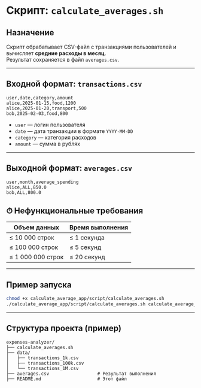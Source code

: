 # Скрипт: `calculate_averages.sh`

## Назначение

Скрипт обрабатывает CSV-файл с транзакциями пользователей и вычисляет **средние расходы в месяц**.  
Результат сохраняется в файл `averages.csv`.

---

## Входной формат: `transactions.csv`

```csv
user,date,category,amount
alice,2025-01-15,food,1200
alice,2025-01-20,transport,500
bob,2025-02-03,food,800
````

* `user` — логин пользователя
* `date` — дата транзакции в формате `YYYY-MM-DD`
* `category` — категория расходов
* `amount` — сумма в рублях

---

## Выходной формат: `averages.csv`

```csv
user,month,average_spending
alice,ALL,850.0
bob,ALL,800.0
```

## ⏱ Нефункциональные требования

| Объем данных      | Время выполнения |
| ----------------- | ---------------- |
| ≤ 10 000 строк    | ≤ 1 секунда      |
| ≤ 100 000 строк   | ≤ 5 секунд       |
| ≤ 1 000 000 строк | ≤ 20 секунд      |

---

## Пример запуска

```bash
chmod +x calculate_average_app/script/calculate_averages.sh
./calculate_average_app/script/calculate_averages.sh calculate_average_app/script/data/transactions.csv
```

---

## Структура проекта (пример)

```
expenses-analyzer/
├── calculate_averages.sh
├── data/
│   ├── transactions_1k.csv
│   ├── transactions_100k.csv
│   └── transactions_1M.csv
├── averages.csv                  # Результат выполнения
├── README.md                     # Этот файл
```
